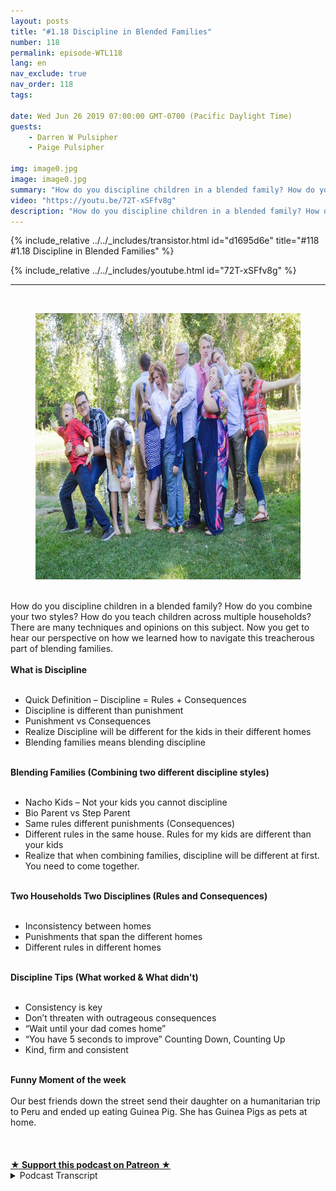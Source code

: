 ```yaml
---
layout: posts
title: "#1.18 Discipline in Blended Families"
number: 118
permalink: episode-WTL118
lang: en
nav_exclude: true
nav_order: 118
tags:

date: Wed Jun 26 2019 07:00:00 GMT-0700 (Pacific Daylight Time)
guests:
    - Darren W Pulsipher
    - Paige Pulsipher

img: image0.jpg
image: image0.jpg
summary: "How do you discipline children in a blended family? How do you combine your two styles? How do you teach children across multiple households? There are many techniques and opinions on this subject. Now you get to hear our perspective on how we learned how to navigate this treacherous part of blending families. "
video: "https://youtu.be/72T-xSFfv8g"
description: "How do you discipline children in a blended family? How do you combine your two styles? How do you teach children across multiple households? There are many techniques and opinions on this subject. Now you get to hear our perspective on how we learned how to navigate this treacherous part of blending families. "
---
```


<div>
{% include_relative ../../_includes/transistor.html id="d1695d6e" title="#118 #1.18 Discipline in Blended Families" %}

{% include_relative ../../_includes/youtube.html id="72T-xSFfv8g" %}
</div>

---

<html><head></head><body><div><a href="https://1.bp.blogspot.com/-1RV-sXPCIV8/XRLbFx__5nI/AAAAAAAFA0k/cHjZIc2qaFA5ZDFj4-6BWrwd7ZU44kHRwCLcBGAs/s1600/family2016-all.jpg"><br></a><figure data-trix-attachment="{&quot;contentType&quot;:&quot;image&quot;,&quot;height&quot;:426,&quot;url&quot;:&quot;https://1.bp.blogspot.com/-1RV-sXPCIV8/XRLbFx__5nI/AAAAAAAFA0k/cHjZIc2qaFA5ZDFj4-6BWrwd7ZU44kHRwCLcBGAs/s640/family2016-all.jpg&quot;,&quot;width&quot;:640}" data-trix-content-type="image" class="attachment attachment--preview"><img src="./image0.jpg" width="640" height="426"><figcaption class="attachment__caption"></figcaption></figure></div><div><br></div><div>How do you discipline children in a blended family? How do you combine your two styles? How do you teach children across multiple households? There are many techniques and opinions on this subject. Now you get to hear our perspective on how we learned how to navigate this treacherous part of blending families.&nbsp;</div><div><strong><br>What is Discipline<br></strong><br></div><ul><li>Quick Definition – Discipline = Rules + Consequences</li><li>Discipline is different than punishment</li><li>Punishment vs Consequences</li><li>Realize Discipline will be different for the kids in their different homes</li><li>Blending families means blending discipline</li></ul><div><strong><br>Blending Families (Combining two different discipline styles)<br></strong><br></div><ul><li>Nacho Kids – Not your kids you cannot discipline</li><li>Bio Parent vs Step Parent</li><li>Same rules different punishments (Consequences)</li><li>Different rules in the same house. Rules for my kids are different than your kids</li><li>Realize that when combining families, discipline will be different at first. You need to come together.</li></ul><div><strong><br>Two Households Two Disciplines (Rules and Consequences)<br></strong><br></div><ul><li>Inconsistency between homes</li><li>Punishments that span the different homes</li><li>Different rules in different homes</li></ul><div><strong><br>Discipline Tips (What worked &amp; What didn't)<br></strong><br></div><ul><li>Consistency is key</li><li>Don’t threaten with outrageous consequences</li><li>“Wait until your dad comes home”</li><li>“You have 5 seconds to improve” Counting Down, Counting Up</li><li>Kind, firm and consistent</li></ul><div><strong><br>Funny Moment of the week<br></strong><br></div><div>Our best friends down the street send their daughter on a humanitarian trip to Peru and ended up eating Guinea Pig. She has Guinea Pigs as pets at home.&nbsp;</div><div><br></div><div><br><br></div>
<strong>
  <a href="https://www.patreon.com/wheresthelemonade" target="_donate" rel="payment" title="★ Support this podcast on Patreon ★">★ Support this podcast on Patreon ★</a>
</strong></body></html>

<details>
<summary> Podcast Transcript </summary>

<p></p>

</details>
